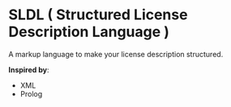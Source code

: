 # SLDL ( Structured License Description Language )

A markup language to make your license description structured.

**Inspired by**:
- XML
- Prolog
